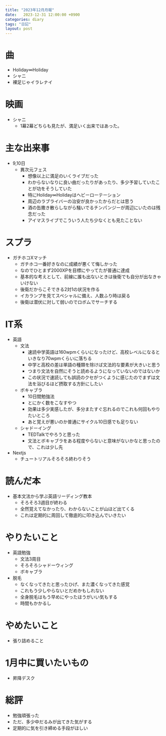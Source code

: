```yaml
---
title: "2023年12月月報"
date:   2023-12-31 12:00:00 +0900
categories: diary
tags: "日記"
layout: post
---
```


# 曲

* Holiday∞Holiday
* シャニ
 * 裸足じゃイラレナイ

# 映画

* シャニ
  * 1幕2幕どちらも見たが、満足いく出来ではあった。

# 主な出来事

* 9,10日
  * 異次元フェス
    * 想像以上に満足のいくライブだった
    * わからないなりに良い曲だったりがあったり、多少予習していたことが功をそうしていた
    * 特にHoliday∞Holidayはヘビーローテーション
    * 周辺のラブライバーの治安が良かったからだとは思う
    * 酒の缶撒き散らしながら騒いでるチンパンジーが周辺にいたのは残念だった
    * アイマスライブでこういう人たち少なくとも見たことない

# スプラ

* ガチホコXマッチ
  * ガチホコ一番好きなのに成績が悪くて悔しかった
  * なのでひとまず2000XPを目標にやってたが普通に達成
  * 基本的な考えとして、前線に誰も出ないときは後衛でも自分が出なきゃいけない
  * 後衛だからこそできる2対1の状況を作る
  * イカランプを見てスペシャルに備え、人数ふり時は戻る
  * 後衛は潜伏に対して弱いのでロボムでサーチする

# IT系

* 英語
  * 文法
    * 速読中学英語は160wpmくらいになったけど、高校レベルになるといきなり70wpmくらいに落ちる
    * 中学と高校の差は単語の種類を除けば文法的な要素が大きいと思う
    * つまり文法を自然にそうと読めるようになっていないのではないか
    * この状況で速読しても誤読のクセがつくように感じたのでまずは文法を浴びるほど摂取する方針にしたい
  * ボキャブラ
    * 10日間勉強法
    * とにかく数をこなすやつ
    * 効果は多少実感したが、多分またすぐ忘れるのでこれも何回もやりたいところ
    * あと覚えが悪いのか普通にサイクル10日感でも足りない
  * シャドーイング
    * TEDTalkでやろうと思った
    * 文法とボキャブラをある程度やらないと意味がないかなと思ったので、これは少し先
* Nextjs
  * チュートリアルそろそろ終わりそう

# 読んだ本

* 基本文法から学ぶ英語リーディング教本
  * そろそろ3週目が終わる
  * 全然覚えてなかったり、わからないことが山ほど出てくる
  * これは定期的に周回して徹底的に叩き込んでいきたい

# やりたいこと

* 英語勉強
  * 文法3周目
  * そろそろシャドーウィング
  * ボキャブラ
* 脱毛
  * なくなってきたと思ったひげ、また濃くなってきた感覚
  * これもう少しやらないとだめかもしれない
  * 全身脱毛はもう早めにやったほうがいい気もする
  * 時間もかかるし

# やめたいこと

* 張り詰めること

# 1月中に買いたいもの

* 昇降デスク

# 総評

* 勉強頑張った
* ただ、多少中だるみが出てきた気がする
* 定期的に気を引き締める手段がほしい

